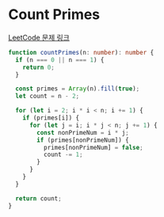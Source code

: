 # Count Primes

[LeetCode 문제 링크](https://leetcode.com/problems/count-primes)

```typescript
function countPrimes(n: number): number {
  if (n === 0 || n === 1) {
    return 0;
  }

  const primes = Array(n).fill(true);
  let count = n - 2;

  for (let i = 2; i * i < n; i += 1) {
    if (primes[i]) {
      for (let j = i; i * j < n; j += 1) {
        const nonPrimeNum = i * j;
        if (primes[nonPrimeNum]) {
          primes[nonPrimeNum] = false;
          count -= 1;
        }
      }
    }
  }

  return count;
}
```
